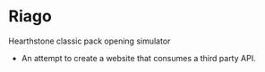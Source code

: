 # Riago

  Hearthstone classic pack opening simulator  

- An attempt to create a website that consumes a third party API.
